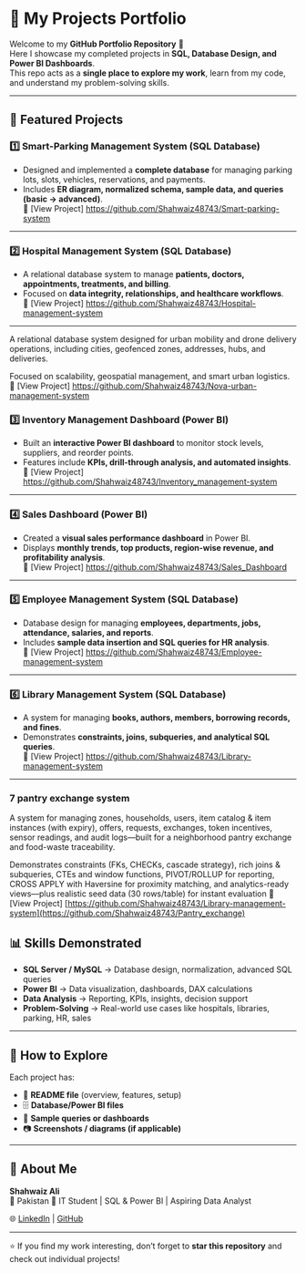 # 📂 My Projects Portfolio

Welcome to my **GitHub Portfolio Repository** 👋  
Here I showcase my completed projects in **SQL, Database Design, and Power BI Dashboards**.  
This repo acts as a **single place to explore my work**, learn from my code, and understand my problem-solving skills.  

---

## 🚀 Featured Projects

### 1️⃣ Smart-Parking Management System (SQL Database)
- Designed and implemented a **complete database** for managing parking lots, slots, vehicles, reservations, and payments.  
- Includes **ER diagram, normalized schema, sample data, and queries (basic → advanced)**.  
🔗 [View Project] https://github.com/Shahwaiz48743/Smart-parking-system

---

### 2️⃣ Hospital Management System (SQL Database)
- A relational database system to manage **patients, doctors, appointments, treatments, and billing**.  
- Focused on **data integrity, relationships, and healthcare workflows**.  
🔗 [View Project] https://github.com/Shahwaiz48743/Hospital-management-system

---

A relational database system designed for urban mobility and drone delivery operations, including cities, geofenced zones, addresses, hubs, and deliveries.

Focused on scalability, geospatial management, and smart urban logistics.
🔗 [View Project] https://github.com/Shahwaiz48743/Nova-urban-management-system

### 3️⃣ Inventory Management Dashboard (Power BI)
- Built an **interactive Power BI dashboard** to monitor stock levels, suppliers, and reorder points.  
- Features include **KPIs, drill-through analysis, and automated insights**.  
🔗 [View Project] https://github.com/Shahwaiz48743/Inventory_management-system

---

### 4️⃣ Sales Dashboard (Power BI)
- Created a **visual sales performance dashboard** in Power BI.  
- Displays **monthly trends, top products, region-wise revenue, and profitability analysis**.  
🔗 [View Project] https://github.com/Shahwaiz48743/Sales_Dashboard

---

### 5️⃣ Employee Management System (SQL Database)
- Database design for managing **employees, departments, jobs, attendance, salaries, and reports**.  
- Includes **sample data insertion and SQL queries for HR analysis**.  
🔗 [View Project] https://github.com/Shahwaiz48743/Employee-management-system

---

### 6️⃣ Library Management System (SQL Database)
- A system for managing **books, authors, members, borrowing records, and fines**.  
- Demonstrates **constraints, joins, subqueries, and analytical SQL queries**.  
🔗 [View Project] https://github.com/Shahwaiz48743/Library-management-system

---
### 7 pantry exchange system  
A system for managing zones, households, users, item catalog & item instances (with expiry), offers, requests, exchanges, token incentives, sensor readings, and audit logs—built for a neighborhood pantry exchange and food-waste traceability.

Demonstrates constraints (FKs, CHECKs, cascade strategy), rich joins & subqueries, CTEs and window functions, PIVOT/ROLLUP for reporting, CROSS APPLY with Haversine for proximity matching, and analytics-ready views—plus realistic seed data (30 rows/table) for instant evaluation
🔗 [View Project] [https://github.com/Shahwaiz48743/Library-management-system](https://github.com/Shahwaiz48743/Pantry_exchange)



## 📊 Skills Demonstrated
- **SQL Server / MySQL** → Database design, normalization, advanced SQL queries  
- **Power BI** → Data visualization, dashboards, DAX calculations  
- **Data Analysis** → Reporting, KPIs, insights, decision support  
- **Problem-Solving** → Real-world use cases like hospitals, libraries, parking, HR, sales  

---

## 📌 How to Explore
Each project has:
- 📄 **README file** (overview, features, setup)  
- 🗄️ **Database/Power BI files**  
- 📝 **Sample queries or dashboards**  
- 📷 **Screenshots / diagrams (if applicable)**  

---

## 👤 About Me
**Shahwaiz Ali**  
📍 Pakistan 
💼 IT Student | SQL & Power BI | Aspiring Data Analyst  

🌐 [LinkedIn](#) | [GitHub](#)  

---

⭐ If you find my work interesting, don’t forget to **star this repository** and check out individual projects!
